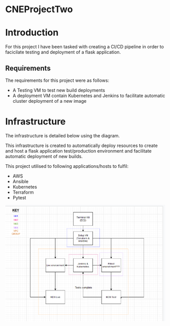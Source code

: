 # CNEProjectTwo

# Introduction

For this project I have been tasked with creating a CI/CD pipeline in order to facicilate testing and deployment of a flask application.

## Requirements

The requirements for this project were as follows:

* A Testing VM to test new build deployments
* A deployment VM contain Kubernetes and Jenkins to facilitate automatic cluster deployment of a new image

# Infrastructure

The infrastructure is detailed below using the diagram.

This infrastructure is created to automatically deploy resources to create and host a flask application test/production environment and facilitate automatic deployment of new builds. 

This project utilised to following applications/hosts to fulfil:

* AWS
* Ansible
* Kubernetes
* Terraform
* Pytest

![Diagram Picture](./pictures/ProjectTwo.png)